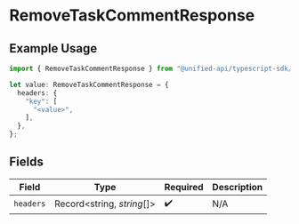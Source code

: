 # RemoveTaskCommentResponse

## Example Usage

```typescript
import { RemoveTaskCommentResponse } from "@unified-api/typescript-sdk/sdk/models/operations";

let value: RemoveTaskCommentResponse = {
  headers: {
    "key": [
      "<value>",
    ],
  },
};
```

## Fields

| Field                      | Type                       | Required                   | Description                |
| -------------------------- | -------------------------- | -------------------------- | -------------------------- |
| `headers`                  | Record<string, *string*[]> | :heavy_check_mark:         | N/A                        |